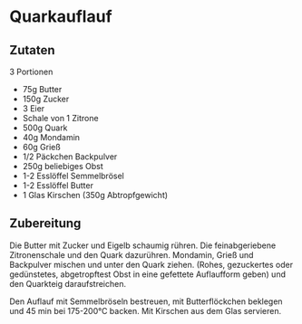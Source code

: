 # Quarkauflauf

## Zutaten

3 Portionen

- 75g Butter
- 150g Zucker
- 3 Eier
- Schale von 1 Zitrone
- 500g Quark
- 40g Mondamin
- 60g Grieß
- 1/2 Päckchen Backpulver
- 250g beliebiges Obst
- 1-2 Esslöffel Semmelbrösel
- 1-2 Esslöffel Butter
- 1 Glas Kirschen (350g Abtropfgewicht)

## Zubereitung

Die Butter mit Zucker und Eigelb schaumig rühren. Die feinabgeriebene Zitronenschale und den Quark dazurühren. 
Mondamin, Grieß und Backpulver mischen und unter den Quark ziehen. 
(Rohes, gezuckertes oder gedünstetes, abgetropftest Obst in eine gefettete Auflaufform geben) und den Quarkteig daraufstreichen.

Den Auflauf mit Semmelbröseln bestreuen, mit Butterflöckchen beklegen und 45 min bei 175-200°C backen.
Mit Kirschen aus dem Glas servieren.
